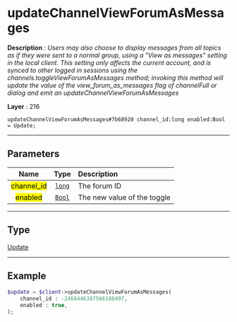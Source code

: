 # updateChannelViewForumAsMessages

**Description** : *Users may also choose to display messages from all topics as if they were sent to a normal group, using a &quot;View as messages&quot; setting in the local client\.
This setting only affects the current account, and is synced to other logged in sessions using the channels\.toggleViewForumAsMessages method; invoking this method will update the value of the view\_forum\_as\_messages flag of channelFull or dialog and emit an updateChannelViewForumAsMessages*

**Layer** : 216

```tl
updateChannelViewForumAsMessages#7b68920 channel_id:long enabled:Bool = Update;
```

---

## Parameters

| Name | Type | Description |
| :---: | :---: | :--- |
| <mark>channel_id</mark> | [`long`](type/long) | The forum ID |
| <mark>enabled</mark> | [`Bool`](type/Bool) | The new value of the toggle |

---

## Type

[Update](type/Update)

---

## Example

```php
$update = $client->updateChannelViewForumAsMessages(
	channel_id : -2468446387566188497,
	enabled : true,
);
```